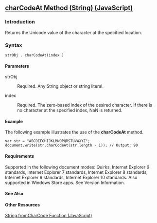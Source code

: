 ## [charCodeAt Method (String) (JavaScript)](charCodeAt-Method__String.html)

### Introduction 

 Returns the Unicode value of the character at the specified location.

### Syntax 

```
strObj . charCodeAt(index )
```

#### Parameters 

<div id="sectionSection0" class="section" name="collapseableSection" style="" expanded="true">
  <dl class="authored">
    <dt>
      <span class="parameter" sdata="paramReference" xmlns:util="util">strObj</span>
    </dt>
    <dd>
      <p xmlns:util="util">
        Required. Any <span sdata="langKeyword" value="String"><span class="keyword">String</span></span> object or string literal.
      </p>
    </dd>
    <dt>
      <span class="parameter" sdata="paramReference" xmlns:util="util">index</span>
    </dt>
    <dd>
      <p xmlns:util="util">
        Required. The zero-based index of the desired character. If there is no character at the specified index, <span sdata="langKeyword" value="NaN"><span class="keyword">NaN</span></span> is
        returned.
      </p>
    </dd>
  </dl>
</div>

#### Example 

<p xmlns:util="util">
  The following example illustrates the use of the <b>charCodeAt</b> method.
</p>

```
var str = "ABCDEFGHIJKLMNOPQRSTUVWXYZ"; document.write(str.charCodeAt(str.length - 1)); // Output: 90
```

#### Requirements 

<div id="requirementsTitleSection" class="section" name="collapseableSection" style="">
  <p xmlns:util="util"></p>
  <p>
    Supported in the following document modes: Quirks, Internet Explorer 6 standards, Internet Explorer 7 standards, Internet Explorer 8 standards, Internet Explorer 9 standards, Internet Explorer 10
    standards. Also supported in Windows Store apps. See Version Information.
  </p>
</div>

#### See Also 

<div id="seeAlsoSection" class="section" name="collapseableSection" style="">
  <h4 class="subHeading">
    Other Resources
  </h4>
  <div class="seeAlsoStyle">
    <span sdata="link" xmlns:util="util"><a href="f64120c1-23a7-48ca-8d1c-db3e8856cab4.htm">String.fromCharCode Function (JavaScript)</a></span>
  </div>
</div>

